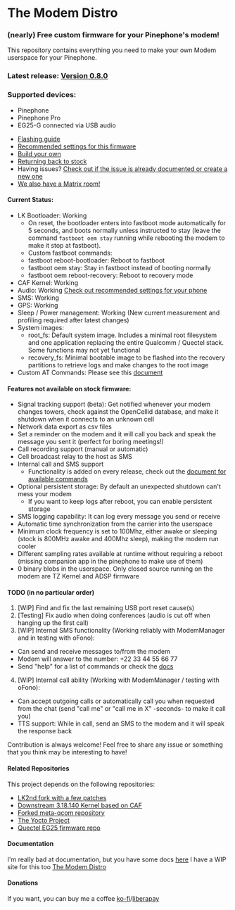 # The Modem Distro

### (nearly) Free custom firmware for your Pinephone's modem!

This repository contains everything you need to make your own Modem userspace for your Pinephone.

### Latest release: [Version 0.8.0](https://github.com/Biktorgj/pinephone_modem_sdk/releases/latest)

### Supported devices:
* Pinephone
* Pinephone Pro
* EG25-G connected via USB audio

- [Flashing guide](./docs/FLASHING.md)
- [Recommended settings for this firmware](./docs/SETTINGS.md)
- [Build your own](./docs/HOWTO.md)
- [Returning back to stock](./docs/RECOVERY.md)
- Having issues? [Check out if the issue is already documented or create a new one](https://github.com/Biktorgj/pinephone_modem_sdk/issues)
- [We also have a Matrix room!](https://matrix.to/#/#pinephone_modem_sdk-issue-9:matrix.org)


#### Current Status:
* LK Bootloader: Working
  * On reset, the bootloader enters into fastboot mode automatically for 5 seconds, and boots normally unless instructed to stay (leave the command `fastboot oem stay` running while rebooting the modem to make it stop at fastboot).
   * Custom fastboot commands:
    * fastboot reboot-bootloader: Reboot to fastboot
    * fastboot oem stay: Stay in fastboot instead of booting normally
    * fastboot oem reboot-recovery: Reboot to recovery mode
* CAF Kernel: Working
* Audio: Working [Check out recommended settings for your phone](./docs/SETTINGS.md)
* SMS: Working
* GPS: Working
* Sleep / Power management: Working (New current measurement and profiling required after latest changes)
* System images:
  * root_fs: Default system image. Includes a minimal root filesystem and one application replacing the entire Qualcomm / Quectel stack. Some functions may not yet functional
  * recovery_fs: Minimal bootable image to be flashed into the recovery partitions to retrieve logs and make changes to the root image
* Custom AT Commands: Please see this [document](./docs/AT_INTERFACE.md#custom-commands-in-this-firmware)

#### Features not available on stock firmware:
 * Signal tracking support (beta): Get notified whenever your modem changes towers, check against the OpenCellid database, and make it shutdown when it connects to an unknown cell
 * Network data export as csv files
 * Set a reminder on the modem and it will call you back and speak the message you sent it (perfect for boring meetings!)
 * Call recording support (manual or automatic)
 * Cell broadcast relay to the host as SMS
 * Internal call and SMS support
   * Functionality is added on every release, check out the [document for available commands](./docs/SMS_INTERFACE.md)
 * Optional persistent storage: By default an unexpected shutdown can't mess your modem
   * If you want to keep logs after reboot, you can enable persistent storage
 * SMS logging capability: It can log every message you send or receive
 * Automatic time synchronization from the carrier into the userspace
 * Minimum clock frequency is set to 100Mhz, either awake or sleeping (stock is 800MHz awake and 400Mhz sleep), making the modem run cooler
 * Different sampling rates available at runtime without requiring a reboot (missing companion app in the pinephone to make use of them)
 * 0 binary blobs in the userspace. Only closed source running on the modem are TZ Kernel and ADSP firmware

#### TODO (in no particular order)
1. [WIP] Find and fix the last remaining USB port reset cause(s)
2. [Testing] Fix audio when doing conferences (audio is cut off when hanging up the first call)
3. [WIP] Internal SMS functionality (Working reliably with ModemManager and in testing with oFono):
  - Can send and receive messages to/from the modem
  - Modem will answer to the number: +22 33 44 55 66 77
  - Send "help" for a list of commands or check the [docs](./docs/SMS_INTERFACE.md)
4. [WIP] Internal call ability (Working with ModemManager / testing with oFono):
  - Can accept outgoing calls or automatically call you when requested from the chat (send "call me" or "call me in X" -seconds- to make it call you)
  - TTS support: While in call, send an SMS to the modem and it will speak the response back

 Contribution is always welcome! Feel free to share any issue or something that you think may be interesting to have!

#### Related Repositories
This project depends on the following repositories:
* [LK2nd fork with a few patches](https://github.com/Biktorgj/lk2nd)
* [Downstream 3.18.140 Kernel based on CAF](https://github.com/Biktorgj/quectel_eg25_kernel)
* [Forked meta-qcom repository](https://github.com/Biktorgj/meta-qcom)
* [The Yocto Project](https://yoctoproject.org)
* [Quectel EG25 firmware repo](https://github.com/Biktorgj/quectel_eg25_recovery)

#### Documentation
I'm really bad at documentation, but you have some docs [here](./docs)
I have a WIP site for this too [The Modem Distro](https://themodemdistro.com)

#### Donations
If you want, you can buy me a coffee [ko-fi](https://ko-fi.com/biktorgj)/[liberapay](https://liberapay.com/biktorgj/donate)
